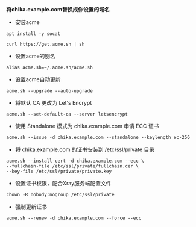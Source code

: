 **将chika.example.com替换成你设置的域名**

- 安装acme

```
apt install -y socat
```

```
curl https://get.acme.sh | sh
```

- 设置acme的别名

```
alias acme.sh=~/.acme.sh/acme.sh
```

- 设置acme自动更新

```
acme.sh --upgrade --auto-upgrade
```

- 将默认 CA 更改为 Let's Encrypt

```
acme.sh --set-default-ca --server letsencrypt
```

- 使用 Standalone 模式为 chika.example.com 申请 ECC 证书

```
acme.sh --issue -d chika.example.com --standalone --keylength ec-256
```

- 将 chika.example.com 的证书安装到 /etc/ssl/private 目录

```
acme.sh --install-cert -d chika.example.com --ecc \
--fullchain-file /etc/ssl/private/fullchain.cer \
--key-file /etc/ssl/private/private.key
```

- 设置证书权限，配合Xray服务端配置文件

```
chown -R nobody:nogroup /etc/ssl/private
```

- 强制更新证书

```
acme.sh --renew -d chika.example.com --force --ecc
```
